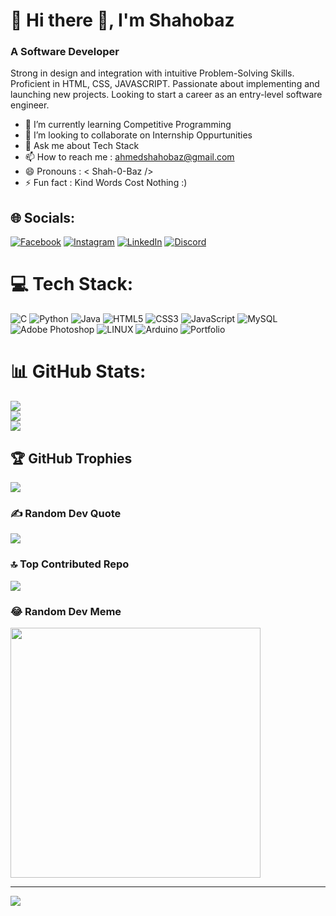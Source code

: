 # 💫 Hi there 👋, I'm Shahobaz
###  A Software Developer
Strong in design and integration with intuitive
Problem-Solving Skills. Proficient in HTML, CSS,
JAVASCRIPT. Passionate about implementing and
launching new projects. Looking to start a career as
an entry-level software engineer. 
- 🌱 I’m currently learning Competitive Programming <br>
- 👯 I’m looking to collaborate on Internship Oppurtunities <br>
- 💬 Ask me about Tech Stack <br>
- 📫 How to reach me : ahmedshahobaz@gmail.com <br>
- 😄 Pronouns : < Shah-0-Baz /> <br>
- ⚡ Fun fact : Kind Words Cost Nothing :) 


## 🌐 Socials:
[![Facebook](https://img.shields.io/badge/Facebook-%231877F2.svg?logo=Facebook&logoColor=white)](https://facebook.com/shahobazahmed) 
[![Instagram](https://img.shields.io/badge/Instagram-%23E4405F.svg?logo=Instagram&logoColor=white)](https://instagram.com/_shahobaz_) 
[![LinkedIn](https://img.shields.io/badge/LinkedIn-%230077B5.svg?logo=linkedin&logoColor=white)](https://linkedin.com/in/shahahobaz) 
[![Discord](https://img.shields.io/badge/Discord-%237289DA.svg?logo=discord&logoColor=white)](https://discord.gg/shahobaz) 

# 💻 Tech Stack:
![C](https://img.shields.io/badge/c-%2300599C.svg?style=for-the-badge&logo=c&logoColor=white) ![Python](https://img.shields.io/badge/python-3670A0?style=for-the-badge&logo=python&logoColor=ffdd54) ![Java](https://img.shields.io/badge/java-%23ED8B00.svg?style=for-the-badge&logo=java&logoColor=white) ![HTML5](https://img.shields.io/badge/html5-%23E34F26.svg?style=for-the-badge&logo=html5&logoColor=white) ![CSS3](https://img.shields.io/badge/css3-%231572B6.svg?style=for-the-badge&logo=css3&logoColor=white) ![JavaScript](https://img.shields.io/badge/javascript-%23323330.svg?style=for-the-badge&logo=javascript&logoColor=%23F7DF1E) ![MySQL](https://img.shields.io/badge/mysql-%2300f.svg?style=for-the-badge&logo=mysql&logoColor=white) ![Adobe Photoshop](https://img.shields.io/badge/adobephotoshop-%2331A8FF.svg?style=for-the-badge&logo=adobephotoshop&logoColor=white) ![LINUX](https://img.shields.io/badge/Linux-FCC624?style=for-the-badge&logo=linux&logoColor=black) ![Arduino](https://img.shields.io/badge/-Arduino-00979D?style=for-the-badge&logo=Arduino&logoColor=white) ![Portfolio](https://img.shields.io/badge/Portfolio-%23000000.svg?style=for-the-badge&logo=firefox&logoColor=#FF7139)
# 📊 GitHub Stats:
![](https://github-readme-stats.vercel.app/api?username=Shahobaz01&theme=radical&hide_border=false&include_all_commits=true&count_private=false)<br/>
![](https://github-readme-streak-stats.herokuapp.com/?user=Shahobaz01&theme=radical&hide_border=false)<br/>
![](https://github-readme-stats.vercel.app/api/top-langs/?username=Shahobaz01&theme=radical&hide_border=false&include_all_commits=true&count_private=false&layout=compact)

## 🏆 GitHub Trophies
![](https://github-profile-trophy.vercel.app/?username=Shahobaz01&theme=monokai&no-frame=false&no-bg=false&margin-w=4)

### ✍️ Random Dev Quote
![](https://quotes-github-readme.vercel.app/api?type=vetical&theme=radical)

### 🔝 Top Contributed Repo
![](https://github-contributor-stats.vercel.app/api?username=Shahobaz01&limit=5&theme=radical&combine_all_yearly_contributions=true)

### 😂 Random Dev Meme
<img src='https://randommeme-five.vercel.app/' style="height: 400px;"/>

---
[![](https://visitcount.itsvg.in/api?id=Shahobaz01&icon=0&color=3)](https://visitcount.itsvg.in)

<!-- Proudly created with GPRM ( https://gprm.itsvg.in ) -->
